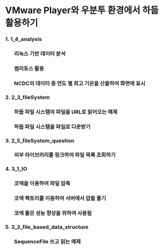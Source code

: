 # VMware Player와 우분투 환경에서 하둡 활용하기

### 1. 1_4_analysis
### <ul>리눅스 기반 데이터 분석</ul>
### <ul>맵리듀스 활용</ul>
### <ul>NCDC의 데이터 중 연도 별 최고 기온을 산출하여 화면에 표시</ul>
### 2. 2_3_fileSystem
### <ul>하둡 파일 시스템의 파일을 URL로 읽어오는 예제</ul>
### <ul>하둡 파일 시스템을 파일로 다운받기</ul>
### 3. 2_5_fileSystem_question
### <ul>외부 라이브러리를 링크하여 파일 목록 조회하기</ul>
### 4. 3_1_IO
### <ul>코덱을 이용하여 파일 압축</ul>
### <ul>코덱 팩토리를 이용하여 서버에서 압출 풀기</ul>
### <ul>코덱 풀은 성능 향상을 위하여 사용됨</ul>
### 5. 3_3_file_based_data_structure
### <ul>SequenceFile 쓰고 읽는 예제</ul>

